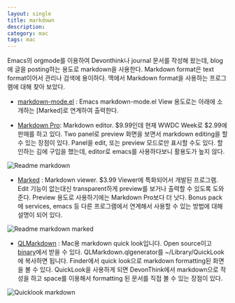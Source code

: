 ```yaml
---
layout: single
title: markdown
description: 
category: mac
tags: mac
---
```


Emacs의 orgmode를 이용하여 Devonthink나 journal 문서를 작성해 왔는데, blog에 글을 posting하는 용도로 markdown을 사용한다. Markdown format은 text format이어서 관리나 검색에 용이하다. 맥에서 Markdown format을 사용하는 프로그램에 대해 찾아 보았다.

  * [markdown-mode.el][1] : Emacs markdown-mode.el View 용도로는 아래에 소개하는 [Marked]로 연계하여 출력한다.

  * [Markdown Pro][2]: Markdown editor. $9.99인데 현재 WWDC Week로 $2.99에 판매를 하고 있다. Two panel로 preview 화면을 보면서 markdown editing을 할 수 있는 장점이 있다. Panel을 edit, 또는 preview 모드로만 표시할 수도 있다. 할인하는 김에 구입을 했는데, editor로 emacs를 사용하다보니 활용도가 높지 않다.

![Readme markdown][3]

  * [Marked][4] : Markdown viewer. $3.99 Viewer에 특화되어서 개발된 프로그램. Edit 기능이 없는대신 transparent하게 preview를 보거나 출력할 수 있도록 도와준다. Preview 용도로 사용하기에는 Markdown Pro보다 더 낫다. Bonus pack에 services, emacs 등 다른 프로그램에서 연계해서 사용할 수 있는 방법에 대해 설명이 되어 있다.

![Readme markdown marked][5]

  * [QLMarkdown][6] : Mac용 markdown quick look입니다. Open source이고 [binary][7]에서 받을 수 있다. QLMarkdown.qlgenerator를 ~/Library/QuickLook에 복사하면 됩니다. Finder에서 quick look으로 markdown formatting된 화면을 볼 수 있다. QuickLook을 사용하게 되면 DevonThink에서 markdown으로 작성을 하고 space를 이용해서 formatting 된 문서를 직접 볼 수 있는 장점이 있다.

![Quicklook markdown][8]

   [1]: http://jblevins.org/projects/markdown-mode/
   [2]: http://itunes.apple.com/us/app/markdown-pro/id465965038?mt=12
   [3]: http://jmjeong.com/wp-content/uploads/2012/06/Readme.markdown1.jpg (Readme.markdown.jpg)
   [4]: http://itunes.apple.com/us/app/marked/id448925439?mt=12
   [5]: http://jmjeong.com/wp-content/uploads/2012/06/Readme.markdown.marked.jpg (Readme.markdown.marked.jpg)
   [6]: http://github.com/toland/qlmarkdown
   [7]: http://github.com/toland/qlmarkdown/archives/master
   [8]: http://jmjeong.com/wp-content/uploads/2012/06/quicklook-markdown.jpg (quicklook-markdown.jpg)
  
